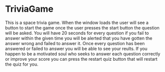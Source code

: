 # TriviaGame

This is a space trivia game. 
When the window loads the user will see a button to start the game once the user presses the start button the question will be asked.
You will have 20 seconds for every question if you fail to answer within the given time you will be alerted that you have gotten the answer wrong and failed to answer it. Once every question has been answered or failed to answer you will be able to see your reults. If you happen to be a motivated soul who seeks to answer each question correctly or improve your score you can press the restart quiz button that will restart the quiz for you.
